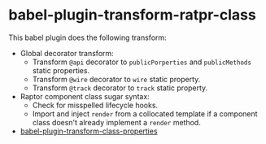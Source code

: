 # babel-plugin-transform-ratpr-class

This babel plugin does the following transform:
* Global decorator transform:
    * Transform `@api` decorator to `publicPorperties` and `publicMethods` static properties.
    * Transform `@wire` decorator to `wire` static property.
    * Transform `@track` decorator to `track` static property.
* Raptor component class sugar syntax:
    * Check for misspelled lifecycle hooks.
    * Import and inject `render` from a collocated template if a component class doesn't already implement a `render` method.
* [babel-plugin-transform-class-properties](https://github.com/babel/babel/blob/7.0/packages/babel-plugin-transform-class-properties)
